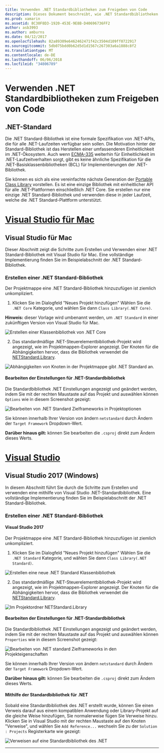 ```yaml
---
title: Verwenden .NET Standardbibliotheken zum Freigeben von Code
description: Dieses Dokument beschreibt, wie .NET Standardbibliotheken Code freigeben. Es wird erläutert, eine .NET Standardbibliothek erstellen, bearbeiten die Einstellungen und ihn in einer Anwendung verwenden.
ms.prod: xamarin
ms.assetid: 8C30F8D3-1920-453E-9E8B-D40696736FF2
author: asb3993
ms.author: amburns
ms.date: 04/12/2017
ms.openlocfilehash: 82a89309e6462462471f42c3504d109ff0722917
ms.sourcegitcommit: 5db075bdd0b62d5d1d1567c267303a6a1888c8f2
ms.translationtype: MT
ms.contentlocale: de-DE
ms.lasthandoff: 06/06/2018
ms.locfileid: "34806789"
---
```

# <a name="using-net-standard-libraries-to-share-code"></a>Verwenden .NET Standardbibliotheken zum Freigeben von Code

## <a name="net-standard"></a>.NET-Standard

Die .NET Standard-Bibliothek ist eine formale Spezifikation von .NET-APIs, die für alle .NET-Laufzeiten verfügbar sein sollen. Die Motivation hinter der Standard-Bibliothek ist das Herstellen einer umfassenderen Einheitlichkeit im .NET-Ökosystem.
Auch wenn [ECMA-335](https://github.com/dotnet/coreclr/blob/master/Documentation/project-docs/dotnet-standards.md) weiterhin für Einheitlichkeit im .NET-Laufzeitverhalten sorgt, gibt es keine ähnliche Spezifikation für die .NET-Basisklassenbibliotheken (BCL) für Implementierungen der .NET-Bibliothek.

Sie können es sich als eine vereinfachte nächste Generation der [Portable Class Library](https://msdn.microsoft.com/library/gg597391.aspx) vorstellen.
Es ist eine einzige Bibliothek mit einheitlicher API für alle .NET-Plattformen einschließlich .NET Core. Sie erstellen nur eine einzige .NET Standard-Bibliothek und verwenden diese in jeder Laufzeit, welche die .NET Standard-Plattform unterstützt.

# <a name="visual-studio-for-mactabvsmac"></a>[Visual Studio für Mac](#tab/vsmac)

## <a name="visual-studio-for-mac"></a>Visual Studio für Mac

Dieser Abschnitt zeigt die Schritte zum Erstellen und Verwenden einer .NET Standard-Bibliothek mit Visual Studio für Mac. Eine vollständige Implementierung finden Sie im Beispielabschnitt der .NET Standard-Bibliothek.

### <a name="creating-a-net-standard-library"></a>Erstellen einer .NET Standard-Bibliothek

Der Projektmappe eine .NET Standard-Bibliothek hinzuzufügen ist ziemlich unkompliziert.

1. Klicken Sie im Dialogfeld "Neues Projekt hinzufügen" Wählen Sie die `.NET Core` Kategorie, und wählen Sie dann `Class Library(.NET Core)`.

  **Hinweis:** dieser Vorlage wird umbenannt werden, um `.NET Standard` in einer zukünftigen Version von Visual Studio für Mac.

  ![Erstellen einer Klassenbibliothek von .NET Core](net-standard-images/vsm01.png "erstellen eine neue Klassenbibliothek für .NET Core")

2. Das standardmäßige .NET-Steuerelementbibliothek-Projekt wird angezeigt, wie im Projektmappen-Explorer angezeigt. Der Knoten für die Abhängigkeiten hervor, dass die Bibliothek verwendet die [NETStandard.Library](https://www.nuget.org/packages/NETStandard.Library/).

  ![Abhängigkeiten von Knoten in der Projektmappe gibt .NET Standard an.](net-standard-images/vsm02.png)

#### <a name="editing-net-standard-library-settings"></a>Bearbeiten der Einstellungen für .NET-Standardbibliothek

Die Standardbibliothek .NET Einstellungen angezeigt und geändert werden, indem Sie mit der rechten Maustaste auf das Projekt und auswählen können `Options` wie in diesem Screenshot gezeigt:

![Bearbeiten von .NET Standard Zielframeworks in Projektoptionen](net-standard-images/vsm03.png "bearbeiten Sie die Version für das Zielframework .NET Standard in Projektoptionen")

Sie können innerhalb Ihrer Version von ändern `netstandard` durch Ändern der `Target Framework` Dropdown-Wert.

**Darüber hinaus gilt:** können Sie bearbeiten die `.csproj` direkt zum Ändern dieses Werts.

# <a name="visual-studiotabvswin"></a>[Visual Studio](#tab/vswin)

## <a name="visual-studio-2017-windows"></a>Visual Studio 2017 (Windows)

In diesem Abschnitt führt Sie durch die Schritte zum Erstellen und verwenden eine mithilfe von Visual Studio .NET-Standardbibliothek. Eine vollständige Implementierung finden Sie im Beispielabschnitt der .NET Standard-Bibliothek.

### <a name="creating-a-net-standard-library"></a>Erstellen einer .NET Standard-Bibliothek

#### <a name="visual-studio-2017"></a>Visual Studio 2017

Der Projektmappe eine .NET Standard-Bibliothek hinzuzufügen ist ziemlich unkompliziert.

1. Klicken Sie im Dialogfeld "Neues Projekt hinzufügen" Wählen Sie die `.NET Standard` Kategorie, und wählen Sie dann `Class Library(.NET Standard)`.

  ![Erstellen eine neue .NET Standard Klassenbibliothek](net-standard-images/vs01.png "erstellen neue .NET Standard-Klassenbibliothek")

2. Das standardmäßige .NET-Steuerelementbibliothek-Projekt wird angezeigt, wie im Projektmappen-Explorer angezeigt. Der Knoten für die Abhängigkeiten hervor, dass die Bibliothek verwendet die [NETStandard.Library](https://www.nuget.org/packages/NETStandard.Library/).

  ![Im Projektordner NETStandard.Library](net-standard-images/vs02.png ".NET Standard Projekt in der Projektmappe")

#### <a name="editing-net-standard-library-settings"></a>Bearbeiten der Einstellungen für .NET-Standardbibliothek

Die Standardbibliothek .NET Einstellungen angezeigt und geändert werden, indem Sie mit der rechten Maustaste auf das Projekt und auswählen können `Properties` wie in diesem Screenshot gezeigt:

![Bearbeiten von .NET standard Zielframeworks in den Projekteigenschaften](net-standard-images/vs03.png "verweisen auf eine .NET Standardbibliothek die gleiche Weise wie andere Projekte")

Sie können innerhalb Ihrer Version von ändern `netstandard` durch Ändern der `Target Framework` Dropdown-Wert.

**Darüber hinaus gilt:** können Sie bearbeiten die `.csproj` direkt zum Ändern dieses Werts.

#### <a name="using-net-standard-library"></a>Mithilfe der Standardbibliothek für .NET

Sobald eine Standardbibliothek des .NET erstellt wurde, können Sie einen Verweis darauf aus einem kompatiblen Anwendung oder Library-Projekt auf die gleiche Weise hinzufügen, Sie normalerweise fügen Sie Verweise hinzu. Klicken Sie in Visual Studio mit der rechten Maustaste auf den Knoten "Verweise", und wählen Sie `Add Reference...` wechseln Sie zu der `Solution : Projects` Registerkarte wie gezeigt:

![Verweisen auf eine Standardbibliothek des .NET](net-standard-images/vs04.png "In Visual Studio mit der rechten Maustaste auf den Knoten \"Verweise\" und wählen Sie Verweis hinzufügen... und wechseln Sie dann auf der Registerkarte Projektmappenprojekte wie dargestellt")

-----

